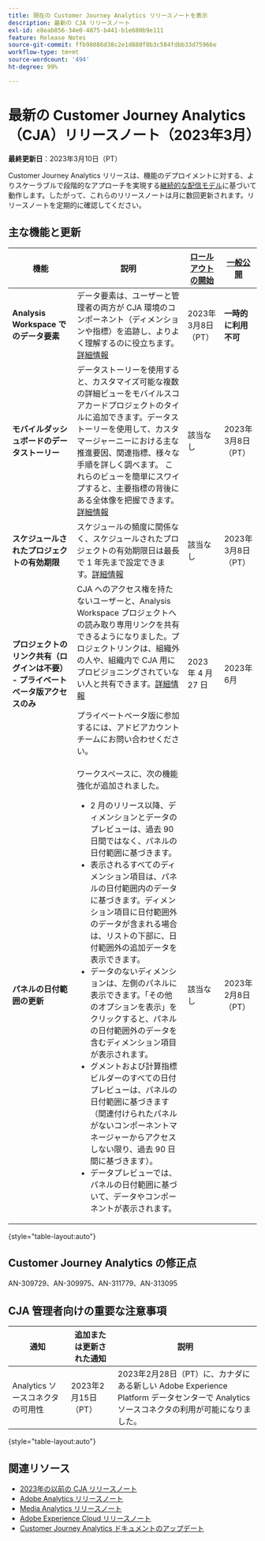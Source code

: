 ```yaml
---
title: 現在の Customer Journey Analytics リリースノートを表示
description: 最新の CJA リリースノート
exl-id: e8eab856-34e0-4875-b441-b1e680b9e111
feature: Release Notes
source-git-commit: ffb98086d38c2e1d880f0b3c584fdbb33d75966e
workflow-type: tm+mt
source-wordcount: '494'
ht-degree: 99%

---
```


# 最新の Customer Journey Analytics（CJA）リリースノート（2023年3月）

**最終更新日**：2023年3月10日（PT）

Customer Journey Analytics リリースは、機能のデプロイメントに対する、よりスケーラブルで段階的なアプローチを実現する[継続的な配信モデル](releases.md)に基づいて動作します。したがって、これらのリリースノートは月に数回更新されます。リリースノートを定期的に確認してください。

## 主な機能と更新

| 機能 | 説明 | [ロールアウトの開始](/help/release-notes/releases.md) | [一般公開](/help/release-notes/releases.md) |
| ----------- | ---------- | ----- | --- |
| **Analysis Workspace でのデータ要素** | データ要素は、ユーザーと管理者の両方が CJA 環境のコンポーネント（ディメンションや指標）を追跡し、よりよく理解するのに役立ちます。[詳細情報](/help/components/data-dictionary/data-dictionary-overview.md) | 2023年3月8日（PT） | **一時的に利用不可** |
| **モバイルダッシュボードのデータストーリー** | データストーリーを使用すると、カスタマイズ可能な複数の詳細ビューをモバイルスコアカードプロジェクトのタイルに追加できます。データストーリーを使用して、カスタマージャーニーにおける主な推進要因、関連指標、様々な手順を詳しく調べます。 これらのビューを簡単にスワイプすると、主要指標の背後にある全体像を把握できます。 [詳細情報](/help/mobile-app/create-scorecard.md#create-data-story) | 該当なし | 2023年3月8日（PT） |
| **スケジュールされたプロジェクトの有効期限** | スケジュールの頻度に関係なく、スケジュールされたプロジェクトの有効期限日は最長で 1 年先まで設定できます。[詳細情報](/help/analysis-workspace/curate-share/t-schedule-report.md) | 該当なし | 2023年3月8日（PT） |
| **プロジェクトのリンク共有（ログインは不要） - プライベートベータ版アクセスのみ** | CJA へのアクセス権を持たないユーザーと、Analysis Workspace プロジェクトへの読み取り専用リンクを共有できるようになりました。プロジェクトリンクは、組織外の人や、組織内で CJA 用にプロビジョニングされていない人と共有できます。[詳細情報](/help/analysis-workspace/curate-share/share-projects.md)<p>プライベートベータ版に参加するには、アドビアカウントチームにお問い合わせください。 | 2023 年 4 月 27 日 | 2023年6月 |
| **パネルの日付範囲の更新** | ワークスペースに、次の機能強化が追加されました。<ul><li>2 月のリリース以降、ディメンションとデータのプレビューは、過去 90 日間ではなく、パネルの日付範囲に基づきます。 </li><li>表示されるすべてのディメンション項目は、パネルの日付範囲内のデータに基づきます。ディメンション項目に日付範囲外のデータが含まれる場合は、リストの下部に、日付範囲外の追加データを表示できます。</li><li> データのないディメンションは、左側のパネルに表示できます。「その他のオプションを表示」をクリックすると、パネルの日付範囲外のデータを含むディメンション項目が表示されます。</li><li>グメントおよび計算指標ビルダーのすべての日付プレビューは、パネルの日付範囲に基づきます（関連付けられたパネルがないコンポーネントマネージャーからアクセスしない限り、過去 90 日間に基づきます）。</li><li>データプレビューでは、パネルの日付範囲に基づいて、データやコンポーネントが表示されます。</li></ul> | 該当なし | 2023年2月8日（PT） |

{style="table-layout:auto"}

## Customer Journey Analytics の修正点

AN-309729、AN-309975、AN-311779、AN-313095

## CJA 管理者向けの重要な注意事項

| 通知 | 追加または更新された通知 | 説明 |
| --- | --- | --- |
| Analytics ソースコネクタの可用性 | 2023年2月15日（PT） | 2023年2月28日（PT）に、カナダにある新しい Adobe Experience Platform データセンターで Analytics ソースコネクタの利用が可能になりました。 |

{style="table-layout:auto"}

## 関連リソース

* [2023年の以前の CJA リリースノート](/help/release-notes/2023.md)
* [Adobe Analytics リリースノート](https://experienceleague.adobe.com/docs/analytics/release-notes/latest.html?lang=ja)
* [Media Analytics リリースノート](https://experienceleague.adobe.com/docs/media-analytics/using/additional-resources/release-notes.html?lang=ja)
* [Adobe Experience Cloud リリースノート](https://experienceleague.adobe.com/docs/release-notes/experience-cloud/current.html?lang=ja)
* [Customer Journey Analytics ドキュメントのアップデート](/help/release-notes/doc-changes.md)
